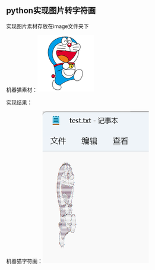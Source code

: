 ## python实现图片转字符画
实现图片素材存放在image文件夹下

机器猫素材：![image](../labfile_image/ascii_dora.png)

实现结果：

机器猫字符画：![image_string](../labfile_image/ascii_dora_string.png)

